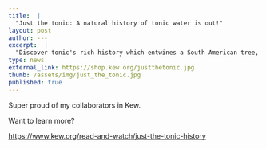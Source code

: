 ```yaml
---
title:  |
  "Just the tonic: A natural history of tonic water is out!"
layout: post
author: ---
excerpt:  |
  "Discover tonic's rich history which entwines a South American tree, medicine, empire and drink." By Kim Walker and Mark Nesbitt. Join us to learn more about the history and chemistry of tonic water.
type: news
external_link: https://shop.kew.org/justthetonic.jpg
thumb: /assets/img/just_the_tonic.jpg
published: true
---
```


Super proud of my collaborators in Kew.

Want to learn more?

https://www.kew.org/read-and-watch/just-the-tonic-history
